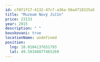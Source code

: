 ```yaml
---
id: cf8f1f17-4132-47cf-a36a-56a4718325a5
title: "Muzeum Nový Jičín"
price: 23133
year: 2015
description: " "
kouskovani: true
locationName: undefined
position:
  lng: 18.0104137651793
  lat: 49.59348877465269
---
```

